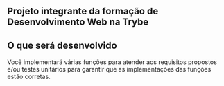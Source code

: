 ## Projeto integrante da formação de Desenvolvimento Web na Trybe

## O que será desenvolvido

Você implementará várias funções para atender aos requisitos propostos e/ou testes unitários para garantir que as implementações das funções estão corretas.